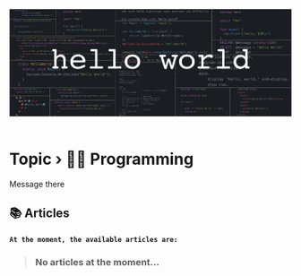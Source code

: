 <img alt="Source: elevaterockschool.com" src="https://github.com/narukoshin/blog/blob/assets/programming_header.jpg?raw=true" /><br><br>

# <b>Topic › 👨‍💻 Programming</b>

Message there

## 📚 Articles

<b>

```
At the moment, the available articles are:
```

<h3>

> No articles at the moment...
</h3>
</b>
